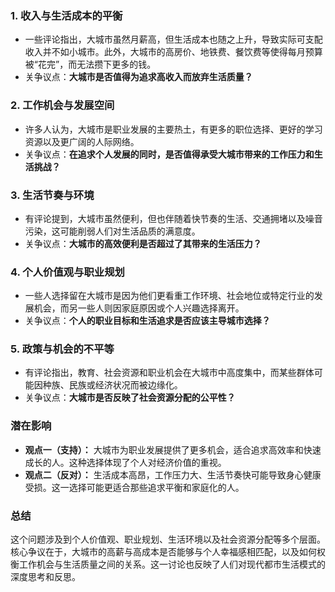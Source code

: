 ### 1. **收入与生活成本的平衡**
   - 一些评论指出，大城市虽然月薪高，但生活成本也随之上升，导致实际可支配收入并不如小城市。此外，大城市的高房价、地铁费、餐饮费等使得每月预算被“花完”，而无法攒下更多的钱。
   - 关争议点：**大城市是否值得为追求高收入而放弃生活质量？**

### 2. **工作机会与发展空间**
   - 许多人认为，大城市是职业发展的主要热土，有更多的职位选择、更好的学习资源以及更广阔的人际网络。
   - 关争议点：**在追求个人发展的同时，是否值得承受大城市带来的工作压力和生活挑战？**

### 3. **生活节奏与环境**
   - 有评论提到，大城市虽然便利，但也伴随着快节奏的生活、交通拥堵以及噪音污染，这可能削弱人们对生活品质的满意度。
   - 关争议点：**大城市的高效便利是否超过了其带来的生活压力？**

### 4. **个人价值观与职业规划**
   - 一些人选择留在大城市是因为他们更看重工作环境、社会地位或特定行业的发展机会，而另一些人则因家庭原因或个人兴趣选择离开。
   - 关争议点：**个人的职业目标和生活追求是否应该主导城市选择？**

### 5. **政策与机会的不平等**
   - 有评论指出，教育、社会资源和职业机会在大城市中高度集中，而某些群体可能因种族、民族或经济状况而被边缘化。
   - 关争议点：**大城市是否反映了社会资源分配的公平性？**

### 潜在影响
- **观点一（支持）：** 大城市为职业发展提供了更多机会，适合追求高效率和快速成长的人。这种选择体现了个人对经济价值的重视。
- **观点二（反对）：** 生活成本高昂，工作压力大、生活节奏快可能导致身心健康受损。这一选择可能更适合那些追求平衡和家庭化的人。

### 总结
这个问题涉及到个人价值观、职业规划、生活环境以及社会资源分配等多个层面。核心争议在于，大城市的高薪与高成本是否能够与个人幸福感相匹配，以及如何权衡工作机会与生活质量之间的关系。这一讨论也反映了人们对现代都市生活模式的深度思考和反思。